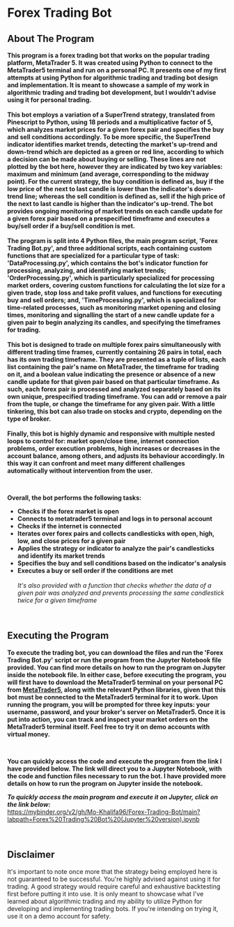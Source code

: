 # Forex Trading Bot

## About The Program
**This program is a forex trading bot that works on the popular trading platform, MetaTrader 5. It was created 
using Python to connect to the MetaTrader5 terminal and run on a personal PC. It presents one of my first attempts 
at using Python for algorithmic trading and trading bot design and implementation. It is meant to showcase a sample of 
my work in algorithmic trading and trading bot development, but I wouldn't advise using it for personal trading.**
<br>
<br>
**This bot employs a variation of a SuperTrend strategy, translated from Pinescript to Python, using 18 periods and a 
multiplicative factor of 5, which analyzes market prices for a given forex pair and specifies the buy and sell conditions 
accordingly. To be more specific, the SuperTrend indicator identifies market trends, detecting the market's up-trend 
and down-trend which are depicted as a green or red line, according to which a decision can be made about buying or selling. 
These lines are not plotted by the bot here, however they are indicated by two key variables: maximum and minimum (and average, 
corresponding to the midway point). For the current strategy, the buy condition is defined as, buy if the low price of the next to 
last candle is lower than the indicator's down-trend line; whereas the sell condition is defined as, sell if the high price of 
the next to last candle is higher than the indicator's up-trend. The bot provides ongoing monitoring of market trends on each 
candle update for a given forex pair based on a prespecified timeframe and executes a buy/sell order if a buy/sell condition is met.**
<br>
<br>
**The program is split into 4 Python files, the main program script, 'Forex Trading Bot.py', and three additional scripts, each 
containing custom functions that are specialized for a particular type of task: 'DataProcessing.py', which contains the bot's 
indicator function for processing, analyzing, and identifying market trends; 'OrderProcessing.py', which is particularly 
specialized for processing market orders, covering custom functions for calculating the lot size for a given trade, stop 
loss and take profit values, and functions for executing buy and sell orders; and, 'TimeProcessing.py', which is specialized 
for time-related processes, such as monitoring market opening and closing times, monitoring and signalling the start of a new 
candle update for a given pair to begin analyzing its candles, and specifying the timeframes for trading.**
<br>
<br>
**This bot is designed to trade on multiple forex pairs simultaneously with different trading time frames, currently containing 26 pairs 
in total, each has its own trading timeframe. They are presented as a tuple of lists, each list containing the pair's name on MetaTrader,
the timeframe for trading on it, and a boolean value indicating the presence or absence of a new candle update for that given pair based on 
that particular timeframe. As such, each forex pair is processed and analyzed separately based on its own unique, prespecified trading 
timeframe. You can add or remove a pair from the tuple, or change the timeframe for any given pair. With a little tinkering, this bot can 
also trade on stocks and crypto, depending on the type of broker.**
<br>
<br>
**Finally, this bot is highly dynamic and responsive with multiple nested loops to control for: market open/close time, internet connection 
problems, order execution problems, high increases or decreases in the account balance, among others, and adjusts its behaviour accordingly. In 
this way it can confront and meet many different challenges automatically without intervention from the user.** 

<br>

**Overall, the bot performs the following tasks:**
 - **Checks if the forex market is open** <br>
 - **Connects to metatrader5 terminal and logs in to personal account** <br> 
 - **Checks if the internet is connected** <br>
 - **Iterates over forex pairs and collects candlesticks with open, high, low, and close prices for a given pair** <br>
 - **Applies the strategy or indicator to analyze the pair's candlesticks and identify its market trends** <br>
 - **Specifies the buy and sell conditions based on the indicator's analysis** <br>
 - **Executes a buy or sell order if the conditions are met** <br><br>
*It's also provided with a function that checks whether the data of a given pair was analyzed and prevents processing the same candlestick twice for a given timeframe*

<br>

## Executing the Program 
**To execute the trading bot, you can download the files and run the 'Forex Trading Bot.py' script or run the program 
from the Jupyter Notebook file provided. You can find more details on how to run the program on Jupyter inside the notebook
file. In either case, before executing the program, you will first have to download the MetaTrader5 terminal on your personal PC from [MetaTrader5](https://www.metatrader5.com/en/download), 
along with the relevant Python libraries, given that this bot must be connected to the MetaTrader5 terminal for it to work. Upon 
running the program, you will be prompted for three key inputs: your username, password, and your broker's server on MetaTrader5. 
Once it is put into action, you can track and inspect your market orders on the MetaTrader5 terminal itself. Feel free to try it on 
demo accounts with virtual money.**

<br>

**You can quickly access the code and execute the program from the link I have provided below. The link will direct you to a Jupyter Notebook, 
with the code and function files necessary to run the bot. I have provided more details on how to run the program on Jupyter inside the notebook.**
<br>

***To quickly access the main program and execute it on Jupyter, click on the link below:*** <br>
https://mybinder.org/v2/gh/Mo-Khalifa96/Forex-Trading-Bot/main?labpath=Forex%20Trading%20Bot%20(Jupyter%20version).ipynb

<br>

## Disclaimer 
It's important to note once more that the strategy being employed here is not guaranteed to be successful. You're highly advised 
against using it for trading. A good strategy would require careful and exhaustive backtesting first before putting 
it into use. It is only meant to showcase what I've learned about algorithmic trading and my ability to utilize Python 
for developing and implementing trading bots. If you're intending on trying it, use it on a demo account for safety.
<br>
<br>

